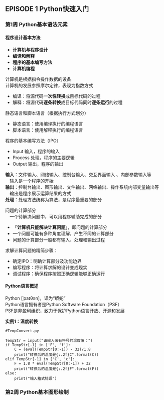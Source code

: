 ## EPISODE 1 Python快速入门

### 第1周 Python基本语法元素

#### 程序设计基本方法

* **计算机与程序设计**
* **编译和解释**
* **程序的基本编写方法**
* **计算机编程**

计算机是根据指令操作数据的设备  
计算机的发展参照摩尔定律，表现为指数方式  
* 编译：将源代码**一次性转换**成目标代码的过程  
* 解释：将源代码**逐条转换**成目标代码同时**逐条运行**的过程  

静态语言和脚本语言（根据执行方式划分）  
* 静态语言：使用编译执行的编程语言  
* 脚本语言：使用解释执行的编程语言

程序的基本编写方法（IPO）
* Input 输入，程序的输入
* Process 处理，程序的主要逻辑
* Output 输出，程序的输出

**输入**：文件输入、网络输入、控制台输入、交互界面输入 、内部参数输入等  
&emsp;输入是一个程序的开始  
**输出**：控制台输出、图形输出、文件输出、网络输出、操作系统内部变量输出等  
&emsp;输出是程序展示运算结果的方式  
**处理**：处理方法统称为算法，是程序最重要的部分

问题的计算部分  
&emsp;一个待解决问题中，可以用程序辅助完成的部分

* **「计算机只能解决计算问题」**，即问题的计算部分
* 一个问题可能有多种角度理解，产生不同的计算部分
* 问题的计算部分一般都有输入、处理和输出过程

求解计算问题的精简步骤：

* 确定IPO：明确计算部分及功能边界
* 编写程序：将计算求解的设计变成现实
* 调试程序：确保程序按照正确逻辑能够正确运行

#### Python语言概述

Python [ˈpaɪθən]，译为“蟒蛇”  
Python语言拥有者是Python Software Foundation（PSF）  
PSF是非盈利组织，致力于保护Python语言开放、开源和发展

**实例1：温度转换**
```
#TempConvert.py

TempStr = input("请输入带有符号的温度值：")
if TempStr[-1] in ['F', 'f']:
    C = (eval(TempStr[0:-1]) - 32)/1.8
    print("转换后的温度是{:.2f}C".format(C))
elif TempStr[-1] in ['C', 'c']:
    F = 1.8 * eval(TempStr[0:-1]) + 32
    print("转换后的温度是{:.2f}F".format(F))
else:
    print("输入格式错误")
```











### 第2周 Python基本图形绘制